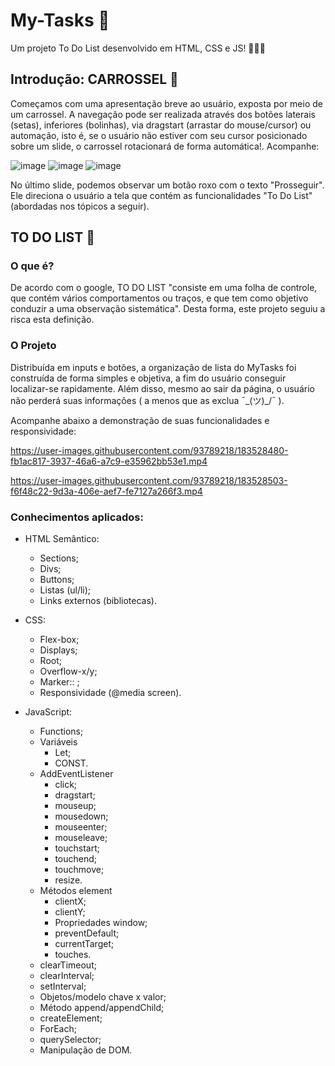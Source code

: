 # My-Tasks 📖
Um projeto To Do List desenvolvido em HTML, CSS e JS! 👩🏻‍💻

## Introdução: CARROSSEL 🎠
Começamos com uma apresentação breve ao usuário, exposta por meio de um carrossel. A navegação pode ser realizada através dos botões laterais (setas), inferiores (bolinhas), via dragstart (arrastar do mouse/cursor) ou automação, isto é, se o usuário não estiver com seu cursor posicionado sobre um slide, o carrossel rotacionará de forma automática!. Acompanhe:

![image](https://user-images.githubusercontent.com/93789218/183529129-da6cca2a-7085-4e65-8b8d-4f29fa43fa25.png)
![image](https://user-images.githubusercontent.com/93789218/183529166-c9196438-e604-4ce7-828e-bc2e937170b7.png)
![image](https://user-images.githubusercontent.com/93789218/183529198-4e4d3f23-5d4d-4110-8c18-72c420240284.png)

No último slide, podemos observar um botão roxo com o texto "Prosseguir". Ele direciona o usuário a tela que contém as funcionalidades "To Do List" (abordadas nos tópicos a seguir).



## TO DO LIST 📖
### O que é?

De acordo com o google, TO DO LIST "consiste em uma folha de controle, que contém vários comportamentos ou traços, e que tem como objetivo conduzir a uma observação sistemática". Desta forma, este projeto seguiu a risca esta definição. 

### O Projeto
Distribuída em inputs e botões, a organização de lista do MyTasks foi construída de forma simples e objetiva, a fim do usuário conseguir localizar-se rapidamente. Além disso, mesmo ao sair da página, o usuário não perderá suas informações ( a menos que as exclua ¯\_(ツ)_/¯ ). 

Acompanhe abaixo a demonstração de suas funcionalidades e responsividade:

https://user-images.githubusercontent.com/93789218/183528480-fb1ac817-3937-46a6-a7c9-e35962bb53e1.mp4

https://user-images.githubusercontent.com/93789218/183528503-f6f48c22-9d3a-406e-aef7-fe7127a266f3.mp4


### Conhecimentos aplicados:

- HTML Semântico:
  - Sections;
  - Divs;
  - Buttons;
  - Listas (ul/li);
  - Links externos (bibliotecas).

- CSS:
  - Flex-box;
  - Displays;
  - Root;
  - Overflow-x/y;
  - Marker:: ;
  - Responsividade (@media screen).
  
 - JavaScript:
    - Functions;
    - Variáveis
      - Let;
      - CONST.
    - AddEventListener
      - click;
      - dragstart;
      - mouseup;
      - mousedown;
      - mouseenter;
      - mouseleave;
      - touchstart;
      - touchend;
      - touchmove;
      - resize.
    - Métodos element
      - clientX;
      - clientY;
      - Propriedades window;
      - preventDefault;
      - currentTarget;
      - touches.
    - clearTimeout;
    - clearInterval;
    - setInterval;
    - Objetos/modelo chave x valor;
    - Método append/appendChild;
    - createElement;
    - ForEach;
    - querySelector;
    - Manipulação de DOM.
  
  
    
